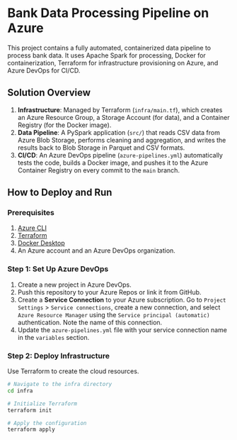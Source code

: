 # Bank Data Processing Pipeline on Azure

This project contains a fully automated, containerized data pipeline to process bank data. It uses Apache Spark for processing, Docker for containerization, Terraform for infrastructure provisioning on Azure, and Azure DevOps for CI/CD.

## Solution Overview

1.  **Infrastructure**: Managed by Terraform (`infra/main.tf`), which creates an Azure Resource Group, a Storage Account (for data), and a Container Registry (for the Docker image).
2.  **Data Pipeline**: A PySpark application (`src/`) that reads CSV data from Azure Blob Storage, performs cleaning and aggregation, and writes the results back to Blob Storage in Parquet and CSV formats.
3.  **CI/CD**: An Azure DevOps pipeline (`azure-pipelines.yml`) automatically tests the code, builds a Docker image, and pushes it to the Azure Container Registry on every commit to the `main` branch.

## How to Deploy and Run

### Prerequisites

1.  [Azure CLI](https://docs.microsoft.com/en-us/cli/azure/install-azure-cli)
2.  [Terraform](https://learn.hashicorp.com/tutorials/terraform/install-cli)
3.  [Docker Desktop](https://www.docker.com/products/docker-desktop)
4.  An Azure account and an Azure DevOps organization.

### Step 1: Set Up Azure DevOps

1.  Create a new project in Azure DevOps.
2.  Push this repository to your Azure Repos or link it from GitHub.
3.  Create a **Service Connection** to your Azure subscription. Go to `Project Settings` > `Service connections`, create a new connection, and select `Azure Resource Manager` using the `Service principal (automatic)` authentication. Note the name of this connection.
4.  Update the `azure-pipelines.yml` file with your service connection name in the `variables` section.

### Step 2: Deploy Infrastructure

Use Terraform to create the cloud resources.

```bash
# Navigate to the infra directory
cd infra

# Initialize Terraform
terraform init

# Apply the configuration
terraform apply